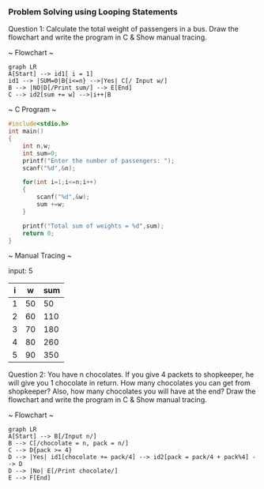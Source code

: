 ### Problem Solving using Looping Statements

Question 1: Calculate the total weight of passengers in a bus.
Draw the flowchart and write the program in C & Show manual tracing.

~ Flowchart ~

```mermaid
graph LR
A[Start] --> id1[ i = 1]
id1 --> |SUM=0|B{i<=n} -->|Yes| C[/ Input w/]
B --> |NO|D[/Print sum/] --> E[End]
C --> id2[sum += w] -->|i++|B
```
~ C Program ~

```c
#include<stdio.h>
int main()
{
    int n,w;
    int sum=0;
    printf("Enter the number of passengers: ");
    scanf("%d",&n);

    for(int i=1;i<=n;i++)
    {
        scanf("%d",&w);
        sum +=w;
    }

    printf("Total sum of weights = %d",sum);
    return 0;
}
```
~ Manual Tracing ~

input: 5

| i | w | sum |
|---|---|-----|
| 1 | 50 | 50 |
| 2 | 60 | 110 |
| 3 | 70 | 180 |
| 4 | 80 | 260 |
| 5 | 90 | 350 |

Question 2: You have n chocolates. If you give 4 packets to shopkeeper, he will give you 1 chocolate in return. How many chocolates you can get from shopkeeper? Also, how many chocolates you will have at the end?
Draw the flowchart and write the program in C & Show manual tracing.

~ Flowchart ~

```mermaid
graph LR
A[Start] --> B[/Input n/]
B --> C[/chocolate = n, pack = n/]
C --> D{pack >= 4}
D --> |Yes| id1[chocolate += pack/4] --> id2[pack = pack/4 + pack%4] --> D
D --> |No| E[/Print chocolate/]
E --> F[End]
```
